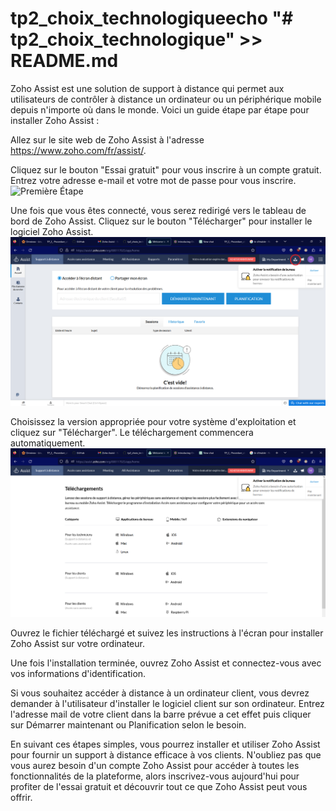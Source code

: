 # tp2_choix_technologiqueecho "# tp2_choix_technologique" >> README.md

Zoho Assist est une solution de support à distance qui permet aux utilisateurs de contrôler à distance un ordinateur ou un périphérique mobile depuis n'importe où dans le monde. Voici un guide étape par étape pour installer Zoho Assist :

Allez sur le site web de Zoho Assist à l'adresse https://www.zoho.com/fr/assist/.

Cliquez sur le bouton "Essai gratuit" pour vous inscrire à un compte gratuit. Entrez votre adresse e-mail et votre mot de passe pour vous inscrire.
![Première Étape](/images/installation/PremiereÉtape.PNG)

Une fois que vous êtes connecté, vous serez redirigé vers le tableau de bord de Zoho Assist. Cliquez sur le bouton "Télécharger" pour installer le logiciel Zoho Assist.
![Deuxième Étape](/images/installation/DeuxièmeÉtape.PNG)

Choisissez la version appropriée pour votre système d'exploitation et cliquez sur "Télécharger". Le téléchargement commencera automatiquement.
![Troisème Étape](/images/installation/TroisièmeÉtape.PNG)

Ouvrez le fichier téléchargé et suivez les instructions à l'écran pour installer Zoho Assist sur votre ordinateur.

Une fois l'installation terminée, ouvrez Zoho Assist et connectez-vous avec vos informations d'identification.

Si vous souhaitez accéder à distance à un ordinateur client, vous devrez demander à l'utilisateur d'installer le logiciel client sur son ordinateur. Entrez l'adresse mail de votre client dans la barre prévue a cet effet puis cliquer sur Démarrer maintenant ou Planification selon le besoin.

En suivant ces étapes simples, vous pourrez installer et utiliser Zoho Assist pour fournir un support à distance efficace à vos clients. N'oubliez pas que vous aurez besoin d'un compte Zoho Assist pour accéder à toutes les fonctionnalités de la plateforme, alors inscrivez-vous aujourd'hui pour profiter de l'essai gratuit et découvrir tout ce que Zoho Assist peut vous offrir.
